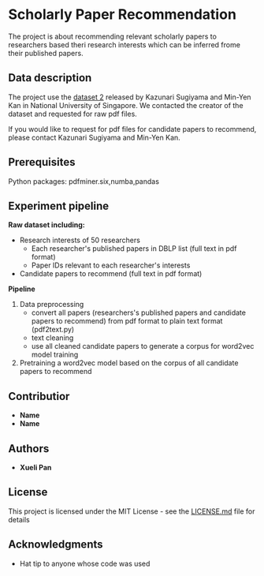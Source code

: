 # Scholarly Paper Recommendation

The project is about recommending relevant scholarly papers to researchers based theri research interests which can be inferred frome their published papers.


## Data description
The project use the [dataset 2](https://scholarbank.nus.edu.sg/handle/10635/146027) released by Kazunari Sugiyama and Min-Yen Kan in National University of Singapore. We contacted the creator of the dataset and requested for raw pdf files.

If you would like to request for pdf files for candidate papers to recommend, please contact Kazunari Sugiyama and Min-Yen Kan.



## Prerequisites

Python packages: pdfminer.six,numba,pandas

## Experiment pipeline
**Raw dataset including:**

* Research interests of 50 researchers
	* Each researcher's published papers in DBLP list (full text in pdf format)
	* Paper IDs relevant to each researcher's interests
* Candidate papers to recommend (full text in pdf format)

**Pipeline**

1. Data preprocessing
	* convert all papers (researchers's published papers and candidate papers to recommend) from pdf format to plain text format (pdf2text.py)
	* text cleaning
	* use all cleaned candidate papers to generate a corpus for word2vec model training
2. Pretraining a  word2vec model based on the corpus of all candidate papers to recommend

## Contributior
* **Name**
* **Name**
## Authors

* **Xueli Pan** 

## License

This project is licensed under the MIT License - see the [LICENSE.md](LICENSE.md) file for details

## Acknowledgments

* Hat tip to anyone whose code was used

